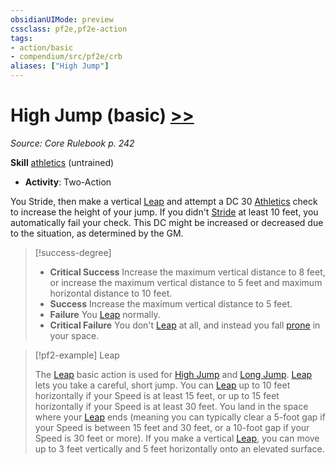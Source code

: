 ```yaml
---
obsidianUIMode: preview
cssclass: pf2e,pf2e-action
tags:
- action/basic
- compendium/src/pf2e/crb
aliases: ["High Jump"]
---
```

# High Jump (basic) [>>](../core-rulebook/chapter-9-playing-the-game.md#Actions "Two-Action")
*Source: Core Rulebook p. 242*  

**Skill** [athletics](../../compendium/skills.md#Athletics) (untrained)
- **Activity**: Two-Action

You Stride, then make a vertical [Leap](leap.md) and attempt a DC 30 [Athletics](../../compendium/skills.md#Athletics) check to increase the height of your jump. If you didn't [Stride](stride.md) at least 10 feet, you automatically fail your check. This DC might be increased or decreased due to the situation, as determined by the GM.

> [!success-degree] 
> - **Critical Success** Increase the maximum vertical distance to 8 feet, or increase the maximum vertical distance to 5 feet and maximum horizontal distance to 10 feet.
> - **Success** Increase the maximum vertical distance to 5 feet.
> - **Failure** You [Leap](leap.md) normally.
> - **Critical Failure** You don't [Leap](leap.md) at all, and instead you fall [prone](../conditions.md#Prone) in your space.

> [!pf2-example] Leap
> 
> The [Leap](leap.md) basic action is used for [High Jump](../../../..//TTRPGShare-Pathfinder-2E-Vault/rules/actions/high-jump.md) and [Long Jump](long-jump.md). [Leap](leap.md) lets you take a careful, short jump. You can [Leap](leap.md) up to 10 feet horizontally if your Speed is at least 15 feet, or up to 15 feet horizontally if your Speed is at least 30 feet. You land in the space where your [Leap](leap.md) ends (meaning you can typically clear a 5-foot gap if your Speed is between 15 feet and 30 feet, or a 10-foot gap if your Speed is 30 feet or more). If you make a vertical [Leap](leap.md), you can move up to 3 feet vertically and 5 feet horizontally onto an elevated surface.